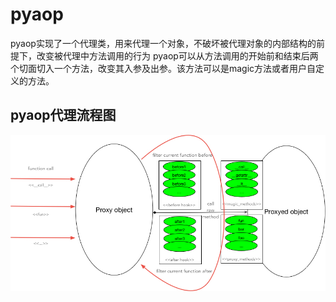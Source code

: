 # pyaop
pyaop实现了一个代理类，用来代理一个对象，不破坏被代理对象的内部结构的前提下，改变被代理中方法调用的行为
pyaop可以从方法调用的开始前和结束后两个切面切入一个方法，改变其入参及出参。该方法可以是magic方法或者用户自定义的方法。

## pyaop代理流程图
![](https://github.com/ShichaoMa/pyaop/blob/master/resources/pyaop.jpg)